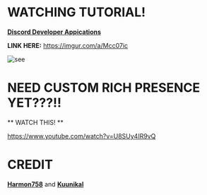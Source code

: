 # WATCHING TUTORIAL!

**[Discord Developer Appications](https://discord.com/developers/applications)**

**LINK HERE:**  https://imgur.com/a/Mcc07ic

![see](https://i.imgur.com/TmNetfn.png)


# NEED CUSTOM RICH PRESENCE YET???!!

** WATCH THIS! **

https://www.youtube.com/watch?v=U8SUy4IR9vQ

# CREDIT

**[Harmon758](https://github.com/Harmon758/mb_DiscordRichPresence)** and **[Kuunikal](https://github.com/Kuunikal/mb_DiscordRichPresence)**
